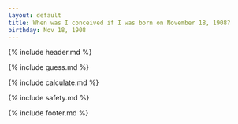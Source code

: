 ```yaml
---
layout: default
title: When was I conceived if I was born on November 18, 1908?
birthday: Nov 18, 1908
---
```


{% include header.md %}

{% include guess.md %}

{% include calculate.md %}

{% include safety.md %}

{% include footer.md %}



